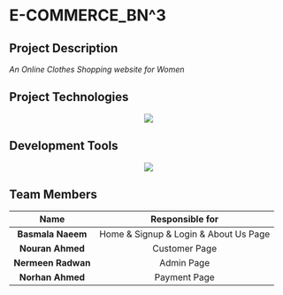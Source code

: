 # E-COMMERCE_BN^3

## Project Description
*An Online Clothes Shopping website for Women*

## Project Technologies
<p align="center">
  <a href="https://skillicons.dev">
    <img src="https://skillicons.dev/icons?i=html,css,javascript" />
  </a>
</p>

## Development Tools 
<p align="center">
  <a href="https://skillicons.dev">
    <img src="https://skillicons.dev/icons?i=vscode"/>
  </a>
</p>

## Team Members 

| Name | Responsible for 
| :----: | :-----------------------------------------------:
| **Basmala Naeem** | Home & Signup & Login & About Us Page                          
| **Nouran Ahmed** | Customer Page 
| **Nermeen Radwan** | Admin Page                         
| **Norhan Ahmed** | Payment Page

